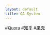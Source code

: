 ```yaml
---
layout: default
title: QA System
---
```


#[Quora](https://www.quora.com/)
#[知乎](http://www.zhihu.com/)
#[果壳](http://www.guokr.com/)